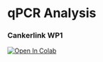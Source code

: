 # qPCR Analysis

###  Cankerlink WP1
[![Open In Colab](https://colab.research.google.com/assets/colab-badge.svg)](https://colab.research.google.com/github/Cycadophyta/qpcr-analysis/blob/main/Cankerlink_qPCR_analysis_WP1.ipynb)
